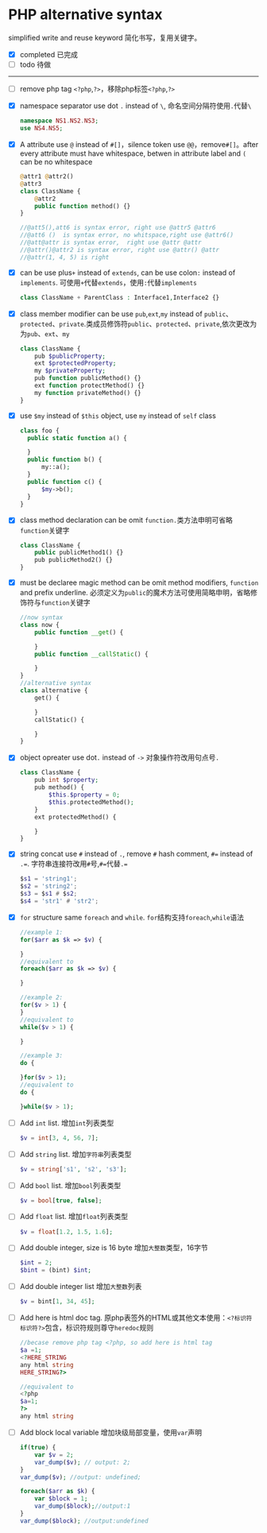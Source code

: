 # PHP alternative syntax

simplified write and reuse keyword 简化书写，复用关键字。

- [x] completed 已完成
- [ ] todo  待做
----
- [ ] remove php tag `<?php`,`?>`，移除php标签`<?php`,`?>`
- [x] namespace separator use dot `.` instead of `\`, 命名空间分隔符使用`.`代替`\`
    ```php
    namespace NS1.NS2.NS3;
    use NS4.NS5;
    ```
- [x] A attribute use `@` instead of `#[]`，silence token use `@@`，remove`#[]`。after every attribute must have whitespace, betwen in attribute label and `(` can be no whitespace
    ```php
    @attr1 @attr2()
    @attr3
    class ClassName {
        @attr2
        public function method() {}
    }

    //@att5(),att6 is syntax error, right use @attr5 @attr6
    //@att6 ()  is syntax error, no whitspace,right use @attr6()
    //@att@attr is syntax error,  right use @attr @attr
    //@attr()@attr2 is syntax error, right use @attr() @attr
    //@attr(1, 4, 5) is right
    ```
- [x] can be use plus`+` instead of `extends`, can be use colon`:` instead of `implements`.  可使用`+`代替`extends`，使用`:`代替`implements`
    ```php
    class ClassName + ParentClass : Interface1,Interface2 {}
    ```

- [x] class member modifier can be use `pub`,`ext`,`my` instead of `public`、`protected`、`private`.类成员修饰符`public`、`protected`、`private`,依次更改为为`pub`、`ext`、`my`
    ```php
    class ClassName {
        pub $publicProperty;
        ext $protectedProperty;
        my $privateProperty;
        pub function publicMethod() {}
        ext function protectMethod() {}
        my function privateMethod() {}
    }
    ```
- [x] use `$my` instead of `$this` object, use `my` instead of `self` class
  ```php
  class foo {
    public static function a() {

    }
    public function b() {
        my::a();
    }
    public function c() {
        $my->b();
    }
  }
  ```
- [x] class method declaration can be omit `function.`类方法申明可省略`function`关键字
    ```php
    class ClassName {
        public publicMethod1() {}
        pub publicMethod2() {}
    }
    ```
- [x] must be declaree magic method can be omit method modifiers, `function` and prefix underline. 必须定义为`public`的魔术方法可使用简略申明，省略修饰符与`function`关键字
    ```php
    //now syntax
    class now {
        public function __get() {

        }
        public function __callStatic() {

        }
    }
    //alternative syntax
    class alternative {
        get() {

        }
        callStatic() {

        }
    }
    ```
- [x] object opreater use dot`.` instead of `->` 对象操作符改用句点号`.`
    ```php
    class ClassName {
        pub int $property;
        pub method() {
            $this.$property = 0;
            $this.protectedMethod();
        }
        ext protectedMethod() {

        }
    }
    ```
- [x] string concat use `#` instead of `.`, remove `#` hash comment, `#=` instead of `.=`. 字符串连接符改用`#`号,`#=`代替`.=`
    ```lua
    $s1 = 'string1';
    $s2 = 'string2';
    $s3 = $s1 # $s2;
    $s4 = 'str1' # 'str2';
    ```
- [x] `for` structure same `foreach` and `while`.  `for`结构支持`foreach`,`while`语法
    ```php
    //example 1:
    for($arr as $k => $v) {

    }
    //equivalent to
    foreach($arr as $k => $v) {

    }

    //example 2:
    for($v > 1) {
    }
    //equivalent to
    while($v > 1) {

    }

    //example 3:
    do {

    }for($v > 1);
    //equivalent to
    do {

    }while($v > 1);
    ```
- [ ]  Add `int` list. 增加`int`列表类型
    ```php
    $v = int[3, 4, 56, 7];
    ```
- [ ]  Add `string` list. 增加`字符串`列表类型
    ```php
    $v = string['s1', 's2', 's3'];
    ```
- [ ] Add `bool` list. 增加`bool`列表类型
    ```php
    $v = bool[true, false];
    ```
- [ ] Add `float` list. 增加`float`列表类型
    ```php
    $v = float[1.2, 1.5, 1.6];
    ```
- [ ] Add double integer, size is 16 byte 增加`大整数`类型，16字节
    ```php
    $int = 2;
    $bint = (bint) $int;
    ```
- [ ] Add double integer list 增加`大整数`列表
    ```php
    $v = bint[1, 34, 45];
    ```
- [ ] Add here is html doc tag. 原php表签外的HTML或其他文本使用：`<?标识符` `标识符?>`包含，标识符规则尊守`heredoc`规则
    ```php
    //becase remove php tag <?php, so add here is html tag
    $a =1;
    <?HERE_STRING 
    any html string
    HERE_STRING?>

    //equivalent to
    <?php
    $a=1;
    ?>
    any html string
    ```
- [ ] Add block local variable 增加块级局部变量，使用`var`声明
    ```php
    if(true) {
        var $v = 2;
        var_dump($v); // output: 2;
    }
    var_dump($v); //output: undefined;

    foreach($arr as $k) {
        var $block = 1; 
        var_dump($block);//output:1
    }
    var_dump($block); //output:undefined
    ```



